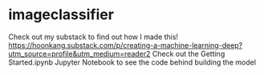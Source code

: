 # imageclassifier

Check out my substack to find out how I made this! https://hoonkang.substack.com/p/creating-a-machine-learning-deep?utm_source=profile&utm_medium=reader2
Check out the Getting Started.ipynb Jupyter Notebook to see the code behind building the model
